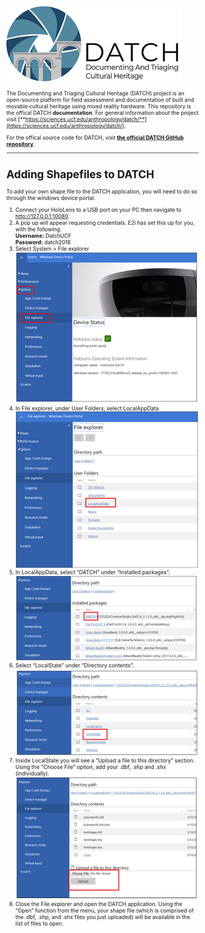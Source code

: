 ![](images/logo_small.png)
---

The Documenting and Triaging Cultural Heritage (DATCH) project is an open-source platform for field assessment and documentation of built and movable cultural heritage using mixed reality hardware. This repository is the offical DATCH **documentation**. For general information about the project visit [**https://sciences.ucf.edu/anthropology/datch/**](https://sciences.ucf.edu/anthropology/datch/).

For the offical source code for DATCH, visit [**the official DATCH GitHub repository**](https://github.com/datch-ucf/datch).

---

# Adding Shapefiles to DATCH 

To add your own shape file to the DATCH application, you will need to do so through the windows device portal.  

1. Connect your HoloLens to a USB port on your PC then navigate to http://127.0.0.1:10080. 
2. A pop up will appear requesting credentials.  E2i has set this up for you, with the following: <BR> **Username:** DatchUCF<BR>**Password:** datch2018
3. Select System > File explorer<BR>![](images/shape1.png)
4. In File explorer, under User Folders, select LocalAppData <BR>![](images/shape2.png)
5. In LocalAppData, select “DATCH” under “Installed packages”.  <BR>![](images/shape3.png)
6. Select “LocalState” under “Directory contents”. <BR>![](images/shape4.png)
7. Inside LocalState you will see a “Upload a file to this directory” section. Using the “Choose File” option, add your .dbf, .shp and .shx (individually). <BR>![](images/shape5.png)
8. Close the File explorer and open the DATCH application. Using the “Open” function from the menu, your shape file (which is comprised of the .dbf, .shp, and .shx files you just uploaded) will be available in the list of files to open. 